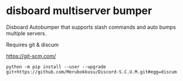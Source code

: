 # disboard multiserver bumper
Disboard Autobumper that supports slash commands and auto bumps multiple servers.

Requires git & discum

https://git-scm.com/

``python -m pip install --user --upgrade git+https://github.com/Merubokkusu/Discord-S.C.U.M.git#egg=discum``
